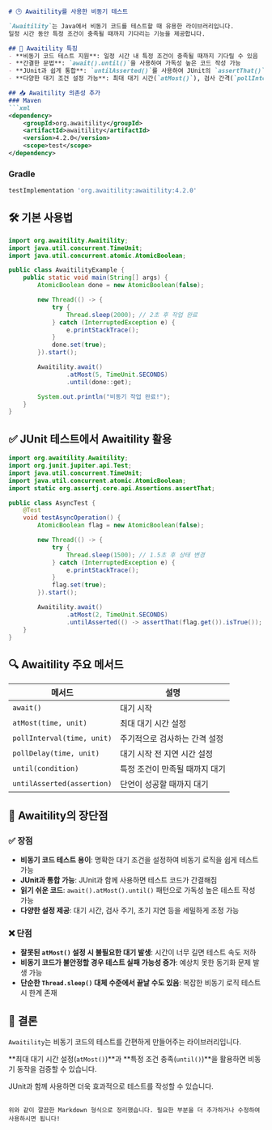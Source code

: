 ```markdown
# 🕒 Awaitility를 사용한 비동기 테스트

`Awaitility`는 Java에서 비동기 코드를 테스트할 때 유용한 라이브러리입니다.  
일정 시간 동안 특정 조건이 충족될 때까지 기다리는 기능을 제공합니다.

## 📌 Awaitility 특징
- **비동기 코드 테스트 지원**: 일정 시간 내 특정 조건이 충족될 때까지 기다릴 수 있음
- **간결한 문법**: `await().until()`을 사용하여 가독성 높은 코드 작성 가능
- **JUnit과 쉽게 통합**: `untilAsserted()`를 사용하여 JUnit의 `assertThat()`과 함께 테스트 가능
- **다양한 대기 조건 설정 가능**: 최대 대기 시간(`atMost()`), 검사 간격(`pollInterval()`), 초기 지연(`pollDelay()`) 설정 가능

## 📥 Awaitility 의존성 추가
### Maven
```xml
<dependency>
    <groupId>org.awaitility</groupId>
    <artifactId>awaitility</artifactId>
    <version>4.2.0</version>
    <scope>test</scope>
</dependency>
```

### Gradle
```gradle
testImplementation 'org.awaitility:awaitility:4.2.0'
```

## 🛠 기본 사용법
```java
import org.awaitility.Awaitility;
import java.util.concurrent.TimeUnit;
import java.util.concurrent.atomic.AtomicBoolean;

public class AwaitilityExample {
    public static void main(String[] args) {
        AtomicBoolean done = new AtomicBoolean(false);

        new Thread(() -> {
            try {
                Thread.sleep(2000); // 2초 후 작업 완료
            } catch (InterruptedException e) {
                e.printStackTrace();
            }
            done.set(true);
        }).start();

        Awaitility.await()
                .atMost(5, TimeUnit.SECONDS)
                .until(done::get);

        System.out.println("비동기 작업 완료!");
    }
}
```

## ✅ JUnit 테스트에서 Awaitility 활용
```java
import org.awaitility.Awaitility;
import org.junit.jupiter.api.Test;
import java.util.concurrent.TimeUnit;
import java.util.concurrent.atomic.AtomicBoolean;
import static org.assertj.core.api.Assertions.assertThat;

public class AsyncTest {
    @Test
    void testAsyncOperation() {
        AtomicBoolean flag = new AtomicBoolean(false);

        new Thread(() -> {
            try {
                Thread.sleep(1500); // 1.5초 후 상태 변경
            } catch (InterruptedException e) {
                e.printStackTrace();
            }
            flag.set(true);
        }).start();

        Awaitility.await()
                .atMost(2, TimeUnit.SECONDS)
                .untilAsserted(() -> assertThat(flag.get()).isTrue());
    }
}
```

## 🔍 Awaitility 주요 메서드

| 메서드                       | 설명                                 |
|------------------------------|--------------------------------------|
| `await()`                    | 대기 시작                            |
| `atMost(time, unit)`          | 최대 대기 시간 설정                 |
| `pollInterval(time, unit)`    | 주기적으로 검사하는 간격 설정      |
| `pollDelay(time, unit)`       | 대기 시작 전 지연 시간 설정        |
| `until(condition)`            | 특정 조건이 만족될 때까지 대기      |
| `untilAsserted(assertion)`    | 단언이 성공할 때까지 대기           |

## 🔄 Awaitility의 장단점

### ✅ 장점
- **비동기 코드 테스트 용이**: 명확한 대기 조건을 설정하여 비동기 로직을 쉽게 테스트 가능
- **JUnit과 통합 가능**: JUnit과 함께 사용하면 테스트 코드가 간결해짐
- **읽기 쉬운 코드**: `await().atMost().until()` 패턴으로 가독성 높은 테스트 작성 가능
- **다양한 설정 제공**: 대기 시간, 검사 주기, 초기 지연 등을 세밀하게 조정 가능

### ❌ 단점
- **잘못된 `atMost()` 설정 시 불필요한 대기 발생**: 시간이 너무 길면 테스트 속도 저하
- **비동기 코드가 불안정할 경우 테스트 실패 가능성 증가**: 예상치 못한 동기화 문제 발생 가능
- **단순한 `Thread.sleep()` 대체 수준에서 끝날 수도 있음**: 복잡한 비동기 로직 테스트 시 한계 존재

## 🎯 결론
`Awaitility`는 비동기 코드의 테스트를 간편하게 만들어주는 라이브러리입니다.

**최대 대기 시간 설정(`atMost()`)**과 **특정 조건 충족(`until()`)**을 활용하면 비동기 동작을 검증할 수 있습니다.

JUnit과 함께 사용하면 더욱 효과적으로 테스트를 작성할 수 있습니다.
```

위와 같이 깔끔한 Markdown 형식으로 정리했습니다. 필요한 부분을 더 추가하거나 수정하여 사용하시면 됩니다!